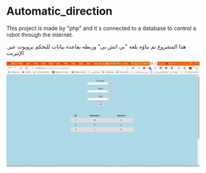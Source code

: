 # Automatic_direction

This project is made by "php" and it`s connected to a database to control a robot through the internet.

.هذا المشروع تم بناؤه بلغة "بي اتش بي" وربطه بقاعدة بيانات للتحكم بروبوت عبر الإنترنت

<img src="Automatic_control/screenShot.PNG"> 
